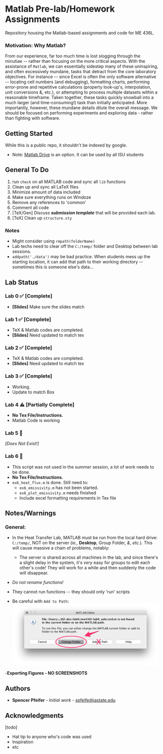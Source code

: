 # Matlab Pre-lab/Homework Assignments

Repository housing the Matlab-based assignments and code for ME 436L.


### Motivation: Why Matlab?
From our experience, far too much time is lost slogging through the minutiae -- rather than focusing on the more critical aspects. With the assistance of `Matlab`, we can essentially sidestep many of these uninspiring, and often excessively mundane, tasks that detract from the core laboratory objectives. For instance -- since Excel is often the only software alternative -- locating cell numbers (and debugging), formatting charts, performing error-prone and repetitive calculations (property look-up's, interpolation, unit conversions \&, etc.), or attempting to process multiple datasets within a reasonable timeframe. Taken together, these tasks quickly snowball into a much larger (and time-consuming!) task than initially anticipated. More importantly, however, these mundane details dilute the overall message. We should be focused on performing experiments and exploring data - rather than fighting with software.


## Getting Started

While this is a public repo, it shouldn't be indexed by google.

- Note: [Matlab Drive](https://www.mathworks.com/products/matlab-drive.html) is an option. It can be used by all ISU students

	
## General To Do
1. run `check` on all MATLAB code and sync all `lib` functions
2. Clean up and sync all LaTeX files
3. Minimize amount of data included
4. Make sure everything runs on Windoze
5. Remove any references to 'common'
6. Comment all code
7. [TeX/Gen] Discuss ***submission template*** that will be provided each lab.
8. [TeX] Clean up `structure.sty`

### Notes
- Might consider using `rmpath(folderName)`
- Lab techs need to clear off the `C:/temp/` folder and Desktop between lab sessions.
-  `addpath('./data')` may be bad practice. When students mess up the starting location, it can add that path to their working directory -- sometimes this is someone else's data...


## Lab Status

### Lab 0 ✅ [Complete] 
* **[Slides]** Make sure the slides match


### Lab 1 ✅ [Complete]
* TeX & Matlab codes are completed. 
* **[Slides]** Need updated to match tex

### Lab 2 ✅ [Complete]
* TeX & Matlab codes are completed. 
* **[Slides]** Need updated to match tex


### Lab 3 ✅ [Complete]
* Working.
* Update to match Box

### Lab 4 ⚠️ [Partially Complete]
* **No Tex File/Instructions.**
* Matlab Code is working

### Lab 5 🚫
*[Does Not Exist!]*

### Lab 6 🚫
* This script was not used in the summer session, a lot of work needs to be done.
* **No Tex File/Instructions.**
* `ex6_heat_flux.m` is done. Still need to:
    * `ex6_emissivity.m` has not been started.
    * `ex6_plot_emissivity.m` needs finished
    * Include excel formatting requirements in Tex file



## Notes/Warnings

### General:

- In the Heat Transfer Lab, MATLAB must be run from the local hard drive: `C:/temp/`, NOT on the server (*ie.,* **Desktop**, Group Folder, *&, etc.*). This will cause massive a chain of problems, notably:
    - 	The server is shared across all machines in the lab, and since there's a slight delay in the system, it's _very_ easy for groups to edit each other's code! They will work for a while and then suddenly the code will disappear.


- *Do not rename functions!*
- They cannot run functions -- they should only 'run' scripts
- Be careful with `Add to Path`:
        ![AddPath](./lab0/tex/gfx/add_path_warning.png)

-**Exporting Figures - NO SCREENSHOTS**





## Authors

* **Spencer Pfeifer** - *Initial work* - <spfeife@iastate.edu>



## Acknowledgments
[todo]
* Hat tip to anyone who's code was used
* Inspiration
* etc

